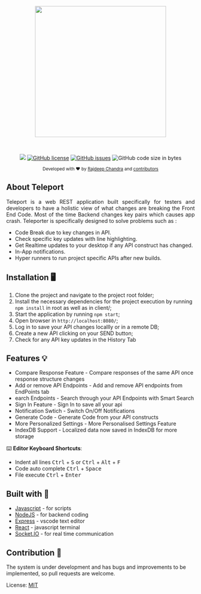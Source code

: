 <p align="center">
  <img src="https://github.com/Rajdeepc/teleport/blob/master/github/teleport.png?raw=true" width="350">
</p><br>

<p align="center"><a href="https://travis-ci.com/gsilvamartin/rtcode"><image src="https://travis-ci.com/gsilvamartin/RTCode.svg?branch=master" style="max-width:100%"></a> <a href="https://github.com/gsilvamartin/RTCode/blob/master/LICENSE"><img alt="GitHub license" src="https://img.shields.io/github/license/gsilvamartin/RTCode"></a> <a href="https://github.com/gsilvamartin/RTCode/issues"><img alt="GitHub issues" src="https://img.shields.io/github/issues/gsilvamartin/RTCode"></a> <img alt="GitHub code size in bytes" src="https://img.shields.io/github/languages/code-size/gsilvamartin/rtcode">
</p>

<p align="center">
  <sub>Developed with ❤︎ by
    <a href="https://github.com/Rajdeepc">Rajdeep Chandra</a> and
    <a href="https://github.com/gsilvamartin/rtcode/graphs/contributors">contributors</a>
  </sub>
</p>

## About Teleport

<p style="text-align: justify">Teleport is a web REST application built specifically for testers and developers to have a holistic view of what changes are breaking the Front End Code. Most of the time Backend changes key pairs which causes app crash. Teleporter is specifically designed to solve problems such as :<p>
 
  * Code Break due to key changes in API.
  * Check specific key updates with line highlighting.
  * Get Realtime updates to your desktop if any API construct has changed.
  * In-App notifications.
  * Hyper runners to run project specific APIs after new builds.
 
## Installation 🖥

1. Clone the project and navigate to the project root folder;
2. Install the necessary dependencies for the project execution by running `npm install` in root as well as in client/;
3. Start the application by running `npm start`;
4. Open browser in `http://localhost:8080/`;
5. Log in to save your API changes locallly or in a remote DB;
6. Create a new API clicking on your SEND button;
7. Check for any API key updates in the History Tab

## Features 💡

- Compare Response Feature - Compare responses of the same API once response structure changes
- Add or remove API Endpoints - Add and remove API endpoints from EndPoints tab
- earch Endpoints - Search through your API Endpoints with Smart Search
- Sign In Feature - Sign In to save all your api
- Notification Swtich - Switch On/Off Notifications
- Generate Code - Generate Code from your API constructs
- More Personalized Settings - More Personalised Settings Feature
- IndexDB Support - Localized data now saved in IndexDB for more storage

⌨️ **Editor Keyboard Shortcuts**:

- Indent all lines <kbd>Ctrl</kbd> + <kbd>S</kbd> or <kbd>Ctrl</kbd> + <kbd>Alt</kbd> + <kbd>F</kbd>
- Code auto complete <kbd>Ctrl</kbd> + <kbd>Space</kbd>
- File execute <kbd>Ctrl</kbd> + <kbd>Enter</kbd>

## Built with 🔧

- [Javascript](https://developer.mozilla.org/en/JavaScript) - for scripts
- [NodeJS](https://nodejs.org/en/) - for backend coding
- [Express](https://github.com/express) - vscode text editor
- [React](https://github.com/React) - javascript terminal
- [Socket.IO](https://github.com/socketio/socket.io) - for real time communication

## Contribution 🥰

The system is under development and has bugs and improvements to be implemented, so pull requests are welcome.

License:
[MIT](https://choosealicense.com/licenses/mit/)
